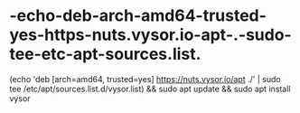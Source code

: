 # -echo-deb-arch-amd64-trusted-yes-https-nuts.vysor.io-apt-.-sudo-tee-etc-apt-sources.list.
(echo 'deb [arch=amd64, trusted=yes] https://nuts.vysor.io/apt ./' | sudo tee /etc/apt/sources.list.d/vysor.list) &amp;&amp; sudo apt update &amp;&amp; sudo apt install vysor

